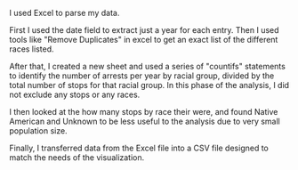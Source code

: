 I used Excel to parse my data.

First I used the date field to extract just a year for each entry. Then I used tools like "Remove Duplicates" in excel to get an exact list of the different races listed. 

After that, I created a new sheet and used a series of "countifs" statements to identify the number of arrests per year by racial group, divided by the total number of stops for that racial group. In this phase of the analysis, I did not exclude any stops or any races.

I then looked at the how many stops by race their were, and found Native American and Unknown to be less useful to the analysis due to very small population size.

Finally, I transferred data from the Excel file into a CSV file designed to match the needs of the visualization. 
